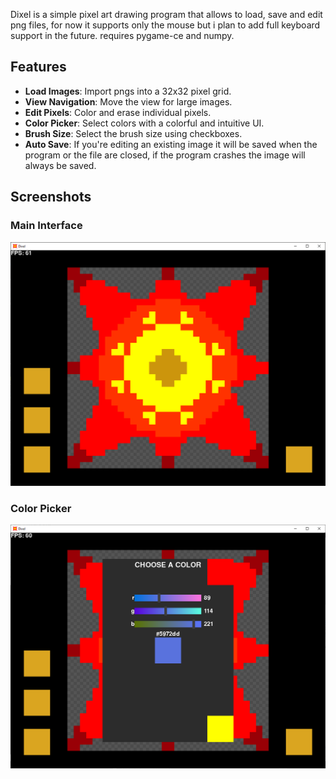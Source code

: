 Dixel is a simple pixel art drawing program that allows to load, save and edit png files, for now it supports only the mouse but i plan to add full keyboard support in the future.
requires pygame-ce and numpy.

## Features

- **Load Images**: Import pngs into a 32x32 pixel grid.
- **View Navigation**: Move the view for large images.
- **Edit Pixels**: Color and erase individual pixels.
- **Color Picker**: Select colors with a colorful and intuitive UI.
- **Brush Size**: Select the brush size using checkboxes.
- **Auto Save**: If you're editing an existing image it will be saved when the program or the file are closed, if the program crashes the image will always be saved.

## Screenshots

### Main Interface
![Main Interface](screenshots/main_interface.png)

### Color Picker
![Editing Pixels](screenshots/color_picker.png)
